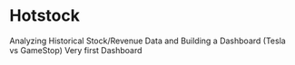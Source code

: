 # Hotstock
Analyzing Historical Stock/Revenue Data and Building a Dashboard (Tesla vs GameStop)
Very first Dashboard
